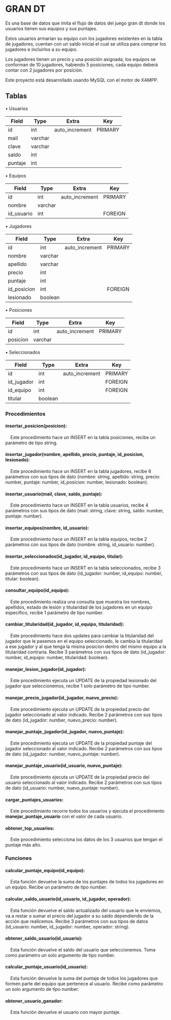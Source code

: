 # GRAN DT

Es una base de datos que imita el flujo de datos del juego gran dt donde los usuarios tienen sus equipos y sus puntajes.

Estos usuarios armarían su equipo con los jugadores existentes en la tabla de jugadores, cuentan con un saldo inicial el cual se utiliza para comprar los jugadores e incluirlos a su equipo.

Los jugadores tienen un precio y una posición asignada, los equipos se conforman de 10 jugadores, habiendo 5 posiciones, cada equipo deberá contar con 2 jugadores por posición.

Este proyecto está desarrollado usando MySQL con el motor de XAMPP.

## Tablas

• Usuarios

| Field   | Type    | Extra          | Key     |
|---------|---------|----------------|---------|
| id      | int     | auto_increment | PRIMARY |
| mail    | varchar |                |         |
| clave   | varchar |                |         |
| saldo   | int     |                |         |
| puntaje | int     |                |         |

• Equipos

| Field      | Type    | Extra          | Key     |
|------------|---------|----------------|---------|
| id         | int     | auto_increment | PRIMARY |
| nombre     | varchar |                |         |
| id_usuario | int     |                | FOREIGN |

• Jugadores

| Field       | Type    | Extra          | Key     |
|-------------|---------|----------------|---------|
| id          | int     | auto_increment | PRIMARY |
| nombre      | varchar |                |         |
| apellido    | varchar |                |         |
| precio      | int     |                |         |
| puntaje     | int     |                |         |
| id_posicion | int     |                | FOREIGN |
| lesionado   | boolean |                |         |

• Posiciones

| Field    | Type    | Extra          | Key     |
|----------|---------|----------------|---------|
| id       | int     | auto_increment | PRIMARY |
| posicion | varchar |                |         |

• Seleccionados

| Field      | Type    | Extra          | Key     |
|------------|---------|----------------|---------|
| id         | int     | auto_increment | PRIMARY |
| id_jugador | int     |                | FOREIGN |
| id_equipo  | int     |                | FOREIGN |
| titular    | boolean |                |         |

### Procedimientos

#### **insertar_posicion(posicion)**: 
&nbsp;&nbsp;&nbsp;&nbsp;Este procedimiento hace un INSERT en la tabla posiciones, recibe un parámetro de tipo string.

#### **insertar_jugador(nombre, apellido, precio, puntaje, id_posicion, lesionado)**: 
&nbsp;&nbsp;&nbsp;&nbsp;Este procedimiento hace un INSERT en la tabla jugadores, recibe 6 parámetros con sus tipos de dato (nombre: string, apellido: string, precio: number, puntaje: number, id_posicion: number, lesionado: boolean).

#### **insertar_usuario(mail, clave, saldo, puntaje)**:
&nbsp;&nbsp;&nbsp;&nbsp;Este procedimiento hace un INSERT en la tabla usuarios, recibe 4 parámetros con sus tipos de dato (mail: string, clave: string, saldo: number, puntaje: number).

#### **insertar_equipos(nombre, id_usuario)**: 
&nbsp;&nbsp;&nbsp;&nbsp;Este procedimiento hace un INSERT en la tabla equipos, recibe 2 parámetros con sus tipos de dato (nombre: string, id_usuario: number).

#### **insertar_seleccionados(id_jugador, id_equipo, titular)**: 
&nbsp;&nbsp;&nbsp;&nbsp;Este procedimiento hace un INSERT en la tabla seleccionados, recibe 3 parámetros con sus tipos de dato (id_jugador: number, id_equipo: number, titular: boolean).

#### **consultar_equipo(id_equipo)**:
&nbsp;&nbsp;&nbsp;&nbsp;Este procedimiento realiza una consulta que muestra los nombres, apellidos, estado de lesión y titularidad de los jugadores en un equipo específico, recibe 1 parámetro de tipo number.

#### **cambiar_titularidad(id_jugador, id_equipo, titularidad)**:
&nbsp;&nbsp;&nbsp;&nbsp;Este procedimiento hace dos updates para cambiar la titularidad del jugador que le pasemos en el equipo seleccionado, le cambia la titularidad a ese jugador y al que tenga la misma posicion dentro del mismo equipo a la titularidad contraria. Recibe 3 parámetros con sus tipos de dato (id_jugador: number, id_equipo: number, titularidad: boolean).

#### **manejar_lesion_jugador(id_jugador)**:
&nbsp;&nbsp;&nbsp;&nbsp;Este procedimiento ejecuta un UPDATE de la propiedad lesionado del jugador que seleccionemos, recibe 1 solo parámetro de tipo number.

#### **manejar_precio_jugador(id_jugador, nuevo_precio)**:
&nbsp;&nbsp;&nbsp;&nbsp;Este procedimiento ejecuta un UPDATE de la propiedad precio del jugador seleccionado al valor indicado. Recibe 2 parámetros con sus tipos de dato (id_jugador: number, nuevo_precio: number).

#### **manejar_puntaje_jugador(id_jugador, nuevo_puntaje)**:
&nbsp;&nbsp;&nbsp;&nbsp;Este procedimiento ejecuta un UPDATE de la propiedad puntaje del jugador seleccionado al valor indicado. Recibe 2 parámetros con sus tipos de dato (id_jugador: number, nuevo_puntaje: number).

#### **manejar_puntaje_usuario(id_usuario, nuevo_puntaje)**:
&nbsp;&nbsp;&nbsp;&nbsp;Este procedimiento ejecuta un UPDATE de la propiedad precio del usuario seleccionado al valor indicado. Recibe 2 parámetros con sus tipos de dato (id_usuario: number, nuevo_puntaje: number).

#### **cargar_puntajes_usuarios**:
&nbsp;&nbsp;&nbsp;&nbsp;Este procedimiento recorre todos los usuarios y ejecuta el procedimiento **manejar_puntaje_usuario** con el valor de cada usuario.

#### **obtener_top_usuarios**:
&nbsp;&nbsp;&nbsp;&nbsp;Este procedimiento selecciona los datos de los 3 usuarios que tengan el puntaje más alto.

### Funciones

#### **calcular_puntaje_equipo(id_equipo)**:
&nbsp;&nbsp;&nbsp;&nbsp;Esta función devuelve la suma de los puntajes de todos los jugadores en un equipo. Recibe un parámetro de tipo number.

#### **calcular_saldo_usuario(id_usuario, id_jugador, operador)**:
&nbsp;&nbsp;&nbsp;&nbsp;Esta función devuelve el saldo actualizado del usuario que le envíemos, va a restar o sumar el precio del jugador a su saldo dependiendo de la acción que realicemos. Recibe 3 parámetros con sus tipos de datos (id_usuario: number, id_jugador: number, operador: string).

#### **obtener_saldo_usuario(id_usuario)**:
&nbsp;&nbsp;&nbsp;&nbsp;Esta función devuelve el saldo del usuario que seleccionemos. Toma como parámetro un solo argumento de tipo number.

#### **calcular_puntaje_usuario(id_usuario)**:
&nbsp;&nbsp;&nbsp;&nbsp;Esta función devuelve la suma del puntaje de todos los jugadores que formen parte del equipo que pertenece al usuario. Recibe como parámetro un solo argumento de tipo number.

#### **obtener_usuario_ganador**:
&nbsp;&nbsp;&nbsp;&nbsp;Esta función devuelve el usuario con mayor puntaje.
